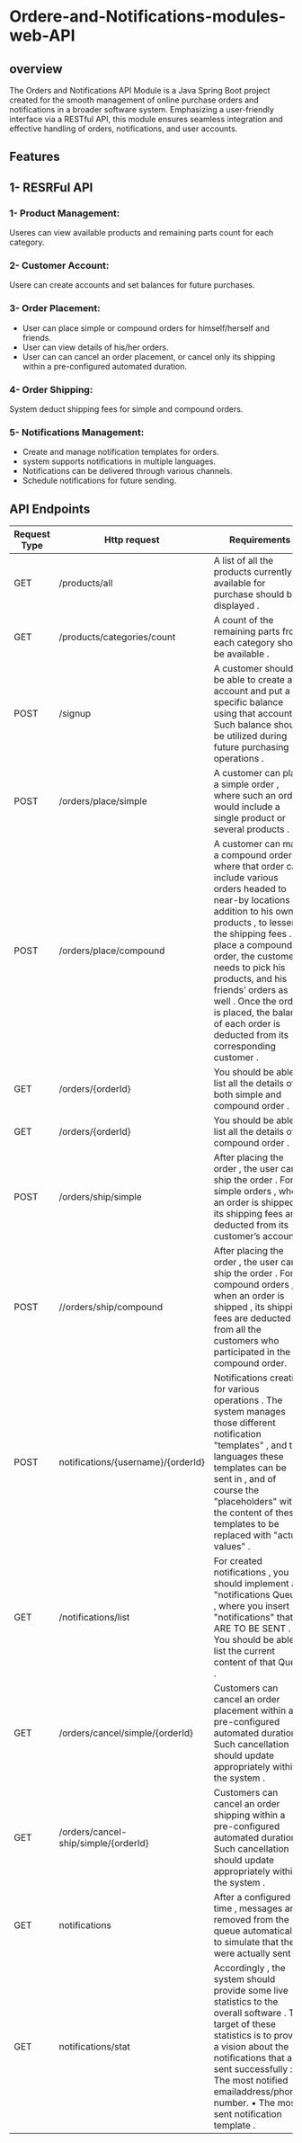# Ordere-and-Notifications-modules-web-API
## overview
The Orders and Notifications API Module is a Java Spring Boot project created for the smooth management of online purchase orders and notifications in a broader software system.
Emphasizing a user-friendly interface via a RESTful API, this module ensures seamless integration and effective handling of orders, notifications, and user accounts.

## Features
## 1- RESRFul API
### 1- Product Management:
Useres can view available products and remaining parts count for each category.
### 2- Customer Account:
Usere can create accounts and set balances for future purchases.
### 3- Order Placement:
* User can place simple or compound orders for himself/herself and friends.
* User can view details of his/her orders.
* User can can cancel an order placement, or cancel only its shipping within a pre-configured automated duration.
### 4- Order Shipping:
System deduct shipping fees for simple and compound orders.
### 5- Notifications Management:
* Create and manage notification templates for orders.
* system supports notifications in multiple languages.
* Notifications can be delivered through various channels.
* Schedule notifications for future sending.

## API Endpoints
| Request Type | Http request | Requirements | 
|----------|----------|----------|
| GET | /products/all | A list of all the products currently available for purchase should be displayed . |
| GET | /products/categories/count | A count of the remaining parts from each category should be available . |
| POST | /signup | A customer should be able to create an account and put a specific balance using that account . Such balance should be utilized during future purchasing operations .|
| POST | /orders/place/simple  | A customer can place a simple order , where such an order would include a single product or several products . |
| POST | /orders/place/compound | A customer can make a compound order , where that order can include various orders headed to near-by locations , in addition to his own products , to lessen the shipping fees . To place a compound order, the customer needs to pick his products, and his friends’ orders as well . Once the order is placed, the balance of each order is deducted from its corresponding customer . |
| GET | /orders/{orderId} | You should be able to list all the details of both simple and compound order . |
| GET | /orders/{orderId} |You should be able to list all the details of a compound order .|
| POST | /orders/ship/simple | After placing the order , the user can ship the order . For simple orders , when an order is shipped , its shipping fees are deducted from its customer’s account . |
| POST | //orders/ship/compound | After placing the order , the user can ship the order . For compound orders , when an order is shipped , its shipping fees are deducted from all the customers who participated in the compound order. |
| POST | notifications/{username}/{orderId} | Notifications creation for various operations . The system manages those different notification "templates" , and the languages these templates can be sent in , and of course the "placeholders" within the content of these templates to be replaced with "actual values" . |
| GET | /notifications/list | For created notifications , you should implement a "notifications Queue" , where you insert "notifications" that ARE TO BE SENT . You should be able to list the current content of that Queue . |
| GET | /orders/cancel/simple/{orderId} | Customers can cancel an order placement within a pre-configured automated duration . Such cancellation should update appropriately within the system . |
| GET |/orders/cancel-ship/simple/{orderId} | Customers can cancel an order shipping within a pre-configured automated duration . Such cancellation should update appropriately within the system . |
| GET | notifications |After a configured time , messages are removed from the queue automatically to simulate that they were actually sent . |
| GET | notifications/stat | Accordingly , the system should provide some live statistics to the overall software . The target of these statistics is to provide a vision about the notifications that are sent successfully : • The most notified emailaddress/phone-number. • The most sent notification template . |
